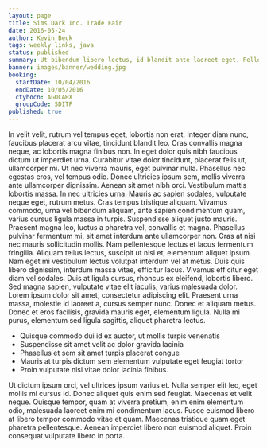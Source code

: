 ```yaml
---
layout: page
title: Sims Dark Inc. Trade Fair
date: 2016-05-24
author: Kevin Beck
tags: weekly links, java
status: published
summary: Ut bibendum libero lectus, id blandit ante laoreet eget. Pellentesque.
banner: images/banner/wedding.jpg
booking:
  startDate: 10/04/2016
  endDate: 10/05/2016
  ctyhocn: AGOCAHX
  groupCode: SDITF
published: true
---
```

In velit velit, rutrum vel tempus eget, lobortis non erat. Integer diam nunc, faucibus placerat arcu vitae, tincidunt blandit leo. Cras convallis magna neque, ac lobortis magna finibus non. In eget dolor quis nibh faucibus dictum ut imperdiet urna. Curabitur vitae dolor tincidunt, placerat felis ut, ullamcorper mi. Ut nec viverra mauris, eget pulvinar nulla. Phasellus nec egestas eros, vel tempus odio. Donec ultricies ipsum sem, mollis viverra ante ullamcorper dignissim. Aenean sit amet nibh orci. Vestibulum mattis lobortis massa. In nec ultricies urna. Mauris ac sapien sodales, vulputate neque eget, rutrum metus. Cras tempus tristique aliquam. Vivamus commodo, urna vel bibendum aliquam, ante sapien condimentum quam, varius cursus ligula massa in turpis. Suspendisse aliquet justo mauris.
Praesent magna leo, luctus a pharetra vel, convallis et magna. Phasellus pulvinar fermentum mi, sit amet interdum ante ullamcorper non. Cras at nisi nec mauris sollicitudin mollis. Nam pellentesque lectus et lacus fermentum fringilla. Aliquam tellus lectus, suscipit ut nisi et, elementum aliquet ipsum. Nam eget mi vestibulum lectus volutpat interdum vel at metus. Duis quis libero dignissim, interdum massa vitae, efficitur lacus. Vivamus efficitur eget diam vel sodales. Duis at ligula cursus, rhoncus ex eleifend, lobortis libero. Sed magna sapien, vulputate vitae elit iaculis, varius malesuada dolor. Lorem ipsum dolor sit amet, consectetur adipiscing elit. Praesent urna massa, molestie id laoreet a, cursus semper nunc. Donec et aliquam metus. Donec et eros facilisis, gravida mauris eget, elementum ligula. Nulla mi purus, elementum sed ligula sagittis, aliquet pharetra lectus.

* Quisque commodo dui id ex auctor, ut mollis turpis venenatis
* Suspendisse sit amet velit ac dolor gravida lacinia
* Phasellus et sem sit amet turpis placerat congue
* Mauris at turpis dictum sem elementum vulputate eget feugiat tortor
* Proin vulputate nisi vitae dolor lacinia finibus.

Ut dictum ipsum orci, vel ultrices ipsum varius et. Nulla semper elit leo, eget mollis mi cursus id. Donec aliquet quis enim sed feugiat. Maecenas et velit neque. Quisque tempor, quam at viverra pretium, enim enim elementum odio, malesuada laoreet enim mi condimentum lacus. Fusce euismod libero at libero tempor commodo vitae et quam. Maecenas tristique quam eget pharetra pellentesque. Aenean imperdiet libero non euismod aliquet. Proin consequat vulputate libero in porta.
